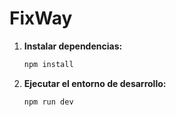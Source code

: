 # FixWay

1. **Instalar dependencias:**

   ```bash
   npm install
   ```

2. **Ejecutar el entorno de desarrollo:**

   ```bash
   npm run dev
   ```

